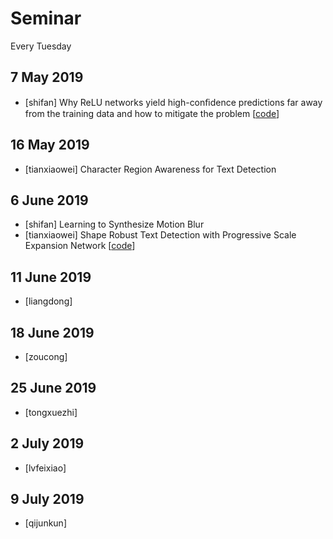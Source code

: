 # Seminar
Every Tuesday

## 7 May 2019
* [shifan] Why ReLU networks yield high-conﬁdence predictions far away from the training data and how to mitigate the problem [[code](https://github.com/max-andr/relu_networks_overconfident)]


## 16  May 2019
* [tianxiaowei] Character Region Awareness for Text Detection

## 6 June 2019
* [shifan] Learning to Synthesize Motion Blur
* [tianxiaowei] Shape Robust Text Detection with Progressive Scale Expansion Network [[code](https://github.com/whai362/PSENet)]



## 11 June 2019
* [liangdong]
## 18 June 2019
* [zoucong]
## 25 June 2019
* [tongxuezhi]
## 2 July 2019
* [lvfeixiao]
## 9 July 2019
* [qijunkun]
